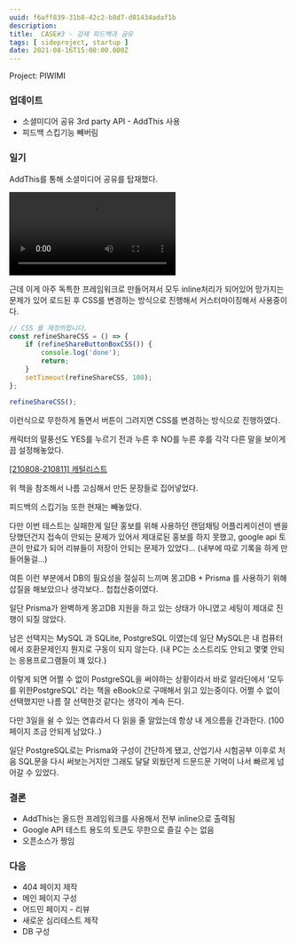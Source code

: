 ```yaml
---
uuid: f6aff839-31b8-42c2-b8d7-d01434adaf1b
description: 
title:  CASE#3 - 강제 피드백과 공유
tags: [ sideproject, startup ]
date: 2021-08-16T15:00:00.000Z
---
```






Project: PIWIMI



### 업데이트

- 소셜미디어 공유 3rd party API - AddThis 사용
- 피드백 스킵기능 빼버림

### 일기

AddThis를 통해 소셜미디어 공유를 탑재했다.

![screencast-analytics.google.com-2021.08.17-00_06_37.webm](https://vault-r2.dorage.io/f6aff839-31b8-42c2-b8d7-d01434adaf1b/screencast-analytics.google.com-2021.08.17-00_06_37.webm)

근데 이게 아주 독특한 프레임워크로 만들어져서 모두 inline처리가 되어있어 망가지는 문제가 있어 로드된 후 CSS를 변경하는 방식으로 진행해서 커스터마이징해서 사용중이다.

```jsx
// CSS 를 재정의합니다.
const refineShareCSS = () => {
    if (refineShareButtonBoxCSS()) {
        console.log('done');
        return;
    }
    setTimeout(refineShareCSS, 100);
};

refineShareCSS();
```

이런식으로 무한하게 돌면서 버튼이 그려지면 CSS를 변경하는 방식으로 진행하였다.

캐릭터의 말풍선도 YES를 누르기 전과 누른 후 NO를 누른 후를 각각 다른 말을 보이게끔 설정해놓았다.

[[210808-210811] 캐털리스트](https://www.notion.so/210808-210811-8802359fb3cf4a4e86ac1e30fd1648cd?pvs=21)

위 책을 참조해서 나름 고심해서 만든 문장들로 집어넣었다.

피드백의 스킵기능 또한 현재는 빼놓았다.

다만 이번 테스트는 실패한게 일단 홍보를 위해 사용하던 랜덤채팅 어플리케이션이 밴을 당했던건지 접속이 안되는 문제가 있어서 제대로된 홍보를 하지 못했고, google api 토큰이 만료가 되어 리뷰들이 저장이 안되는 문제가 있었다... (내부에 따로 기록을 하게 만들어둘걸...)

여튼 이런 부분에서 DB의 필요성을 절실히 느끼며 몽고DB + Prisma 를 사용하기 위해 삽질을 해보았으나 생각보다.. 첩첩산중이였다.

일단 Prisma가 완벽하게 몽고DB 지원을 하고 있는 상태가 아니였고 세팅이 제대로 진행이 되질 않았다.

남은 선택지는 MySQL 과 SQLite, PostgreSQL 이였는데 일단 MySQL은 내 컴퓨터에서 호환문제인지 뭔지로 구동이 되지 않는다. (내 PC는 소스트리도 안되고 몇몇 안되는 응용프로그램들이 꽤 있다.)

이렇게 되면 어쩔 수 없이 PostgreSQL을 써야하는 상황이라서 바로 알라딘에서 '모두를 위한PostgreSQL' 라는 책을 eBook으로 구매해서 읽고 있는중이다. 어쩔 수 없이 선택했지만 나름 잘 선택한것 같다는 생각이 계속 든다.

다만 3일을 쉴 수 있는 연휴라서 다 읽을 줄 알았는데 항상 내 게으름을 간과한다. (100페이지 조금 안되게 남았다..)

일단 PostgreSQL로는 Prisma와 구성이 간단하게 됐고, 산업기사 시험공부 이후로 처음 SQL문을 다시 써보는거지만 그래도 달달 외웠던게 드문드문 기억이 나서 빠르게 넘어갈 수 있었다.

### 결론

- AddThis는 올드한 프레임워크를 사용해서 전부 inline으로 출력됨
- Google API 테스트 용도의 토큰도 무한으로 즐길 수는 없음
- 오픈소스가 짱임

### 다음

- 404 페이지 제작
- 메인 페이지 구성
- 어드민 페이지 - 리뷰
- 새로운 심리테스트 제작
- DB 구성
